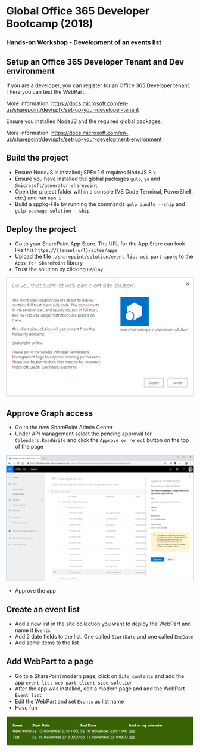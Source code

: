 # Global Office 365 Developer Bootcamp (2018)
### Hands-on Workshop - Development of an events list

## Setup an Office 365 Developer Tenant and Dev environment
If you are a developer, you can register for an Office 365 Developer tenant. There you can test the WebPart.

More information: https://docs.microsoft.com/en-us/sharepoint/dev/spfx/set-up-your-developer-tenant

Ensure you installed NodeJS and the required global packages.

More information: https://docs.microsoft.com/en-us/sharepoint/dev/spfx/set-up-your-development-environment

## Build the project
- Ensure NodeJS is installed; SPFx 1.6 requires NodeJS 8.x
- Ensure you have installed the global packages `gulp`, `yo` and `@microsoft/generator-sharepoint`
- Open the project folder within a console (VS Code Terminal, PowerShell, etc.) and run `npm i`
- Build a sppkg-File by running the commands `gulp bundle --ship` and `gulp package-solution --ship`

## Deploy the project
- Go to your SharePoint App Store. The URL for the App Store can look like this `https://{tenant-url}/sites/apps`
- Upload the file `./sharepoint/solution/event-list-web-part.sppkg` to the `Apps for SharePoint` library
- Trust the solution by clicking `Deploy`

![trust solution](../assets/05_trustapp.png)

## Approve Graph access
- Go to the new SharePoint Admin Center
- Under API management select the pending approval for `Calendars.ReadWrite` and click the `Approve or reject` button on the top of the page

![trust solution](../assets/06_approve_graph.png)

- Approve the app

## Create an event list
- Add a new list in the site collection you want to deploy the WebPart and name it `Events`
- Add 2 date fields to the list. One called `StartDate` and one called `EndDate`
- Add some items to the list

## Add WebPart to a page
- Go to a SharePoint modern page, click on `Site contents` and add the app `event-list-web-part-client-side-solution`
- After the app was installed, edit a modern page and add the WebPart `Event list`
- Edit the WebPart and set `Events` as list name
- Have fun

![WebPart](../assets/07_webpart.png)
